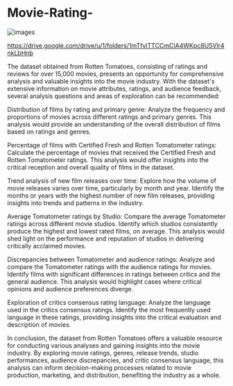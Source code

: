 # Movie-Rating-
![images](https://github.com/Payal03Gawande/Movie-Rating-/assets/132563037/a6da232e-b49d-4cf5-bef6-ff89d0733c1c)

https://drive.google.com/drive/u/1/folders/1mTfvlTTCCmCIA4WKpc8U5Vlr4nkLbHnb

The dataset obtained from Rotten Tomatoes, consisting of ratings and reviews for over 15,000 movies, presents an opportunity for comprehensive analysis and valuable insights into the movie industry. With the dataset's extensive information on movie attributes, ratings, and audience feedback, several analysis questions and areas of exploration can be recommended:

Distribution of films by rating and primary genre: Analyze the frequency and proportions of movies across different ratings and primary genres. This analysis would provide an understanding of the overall distribution of films based on ratings and genres.

Percentage of films with Certified Fresh and Rotten Tomatometer ratings: Calculate the percentage of movies that received the Certified Fresh and Rotten Tomatometer ratings. This analysis would offer insights into the critical reception and overall quality of films in the dataset.

Trend analysis of new film releases over time: Explore how the volume of movie releases varies over time, particularly by month and year. Identify the months or years with the highest number of new film releases, providing insights into trends and patterns in the industry.

Average Tomatometer ratings by Studio: Compare the average Tomatometer ratings across different movie studios. Identify which studios consistently produce the highest and lowest rated films, on average. This analysis would shed light on the performance and reputation of studios in delivering critically acclaimed movies.

Discrepancies between Tomatometer and audience ratings: Analyze and compare the Tomatometer ratings with the audience ratings for movies. Identify films with significant differences in ratings between critics and the general audience. This analysis would highlight cases where critical opinions and audience preferences diverge.

Exploration of critics consensus rating language: Analyze the language used in the critics consensus ratings. Identify the most frequently used language in these ratings, providing insights into the critical evaluation and description of movies.

In conclusion, the dataset from Rotten Tomatoes offers a valuable resource for conducting various analyses and gaining insights into the movie industry. By exploring movie ratings, genres, release trends, studio performances, audience discrepancies, and critic consensus language, this analysis can inform decision-making processes related to movie production, marketing, and distribution, benefiting the industry as a whole.
